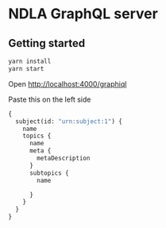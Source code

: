 # NDLA GraphQL server

## Getting started
```bash
yarn install
yarn start
```

Open [http://localhost:4000/graphiql](http://localhost:4000/graphiql)

Paste this on the left side

```graphql
{
  subject(id: "urn:subject:1") {
    name
    topics {
      name
      meta {
        metaDescription
      }
      subtopics {
        name

      }
    }
  }
}

```
